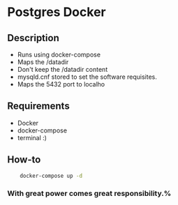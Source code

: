 # Postgres Docker

## Description

- Runs using docker-compose
- Maps the /datadir
- Don't keep the /datadir content
- mysqld.cnf stored to set the software requisites.
- Maps the 5432 port to localho
## Requirements

- Docker
- docker-compose
- terminal :)

## How-to

```sh
	docker-compose up -d
```

### With great power comes great responsibility.%